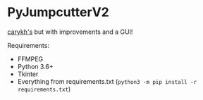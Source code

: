# PyJumpcutterV2
[carykh's](https://github.com/carykh/jumpcutter) but with improvements and a GUI!

Requirements:
- FFMPEG
- Python 3.6+
- Tkinter
- Everything from requirements.txt (`python3 -m pip install -r requirements.txt`)
